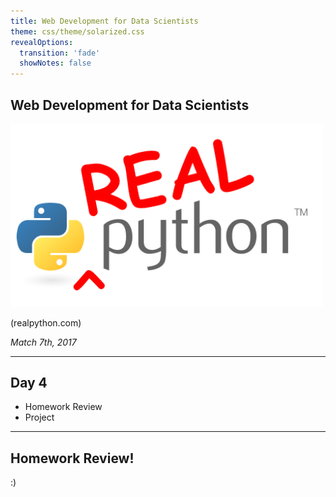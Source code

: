 ```yaml
---
title: Web Development for Data Scientists
theme: css/theme/solarized.css
revealOptions:
  transition: 'fade'
  showNotes: false
---
```


## Web Development for Data Scientists

<img src="./images/realpython_logo.png" style="max-width:500px;background:none;border:none;box-shadow:none;">

(realpython.com)

*Match 7th, 2017*

---

## Day 4

- Homework Review
- Project

---

## Homework Review!

:)
